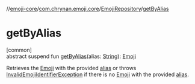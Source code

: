 //[emoji-core](../../../index.md)/[com.chrynan.emoji.core](../index.md)/[EmojiRepository](index.md)/[getByAlias](get-by-alias.md)

# getByAlias

[common]\
abstract suspend fun [getByAlias](get-by-alias.md)(alias: [String](https://kotlinlang.org/api/latest/jvm/stdlib/kotlin/-string/index.html)): [Emoji](../-emoji/index.md)

Retrieves the [Emoji](../-emoji/index.md) with the provided [alias](get-by-alias.md) or throws [InvalidEmojiIdentifierException](../-invalid-emoji-identifier-exception/index.md) if there is no [Emoji](../-emoji/index.md) with the provided [alias](get-by-alias.md).
